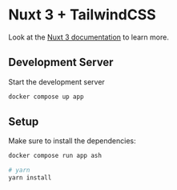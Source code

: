 # Nuxt 3 + TailwindCSS

Look at the [Nuxt 3 documentation](https://nuxt.com/docs/getting-started/introduction) to learn more.

## Development Server

Start the development server

```bash
docker compose up app
```

## Setup

Make sure to install the dependencies:

```bash
docker compose run app ash

# yarn
yarn install
```
